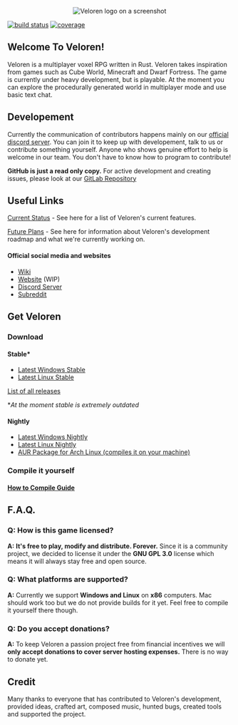 <p align="center">
	<img alt="Veloren logo on a screenshot" src="https://cdn.discordapp.com/attachments/449602562165833760/521121348886593547/veloren_image.png">
</p>

[![build status](https://gitlab.com/veloren/game/badges/master/build.svg)](https://gitlab.com/veloren/game/pipelines)
[![coverage](https://gitlab.com/veloren/game/badges/master/coverage.svg)](https://gitlab.com/veloren/game)

## Welcome To Veloren!

Veloren is a multiplayer voxel RPG written in Rust. Veloren takes inspiration from games such as Cube World, Minecraft and Dwarf Fortress. The game is currently under heavy development, but is playable. At the moment you can explore the procedurally generated world in multiplayer mode and use basic text chat.

## Developement

Currently the communication of contributors happens mainly on our [official discord server](https://discord.gg/kjwJwjK). You can join it to keep up with developement, talk to us or contribute something yourself. Anyone who shows genuine effort to help is welcome in our team. You don't have to know how to program to contribute!

**GitHub is just a read only copy.** For active development and creating issues, please look at our [GitLab Repository](https://gitlab.com/veloren/game)

## Useful Links

[Current Status](https://gitlab.com/veloren/game/wikis/v0.1) - See here for a list of Veloren's current features.

[Future Plans](https://gitlab.com/veloren/game/milestones/4) - See here for information about Veloren's development roadmap and what we're currently working on.

#### Official social media and websites

- [Wiki](https://wiki.veloren.net/wiki/Main_Page)
- [Website](https://veloren.net/) (WIP)
- [Discord Server](https://discord.gg/kjwJwjK)
- [Subreddit](https://www.reddit.com/r/Veloren/)

## Get Veloren
### Download
#### Stable*
 - [Latest Windows Stable](https://gitlab.com/veloren/game/-/jobs/artifacts/v0.1.0/download?job=stable-windows-optimized)
 - [Latest Linux Stable](https://gitlab.com/veloren/game/-/jobs/artifacts/v0.1.0/download?job=stable-linux-optimized)

[List of all releases](https://gitlab.com/veloren/game/tags)

**At the moment stable is extremely outdated*

#### Nightly
 - [Latest Windows Nightly](https://gitlab.com/veloren/game/-/jobs/artifacts/master/download?job=nightly-windows-debug)
 - [Latest Linux Nightly](https://gitlab.com/veloren/game/-/jobs/artifacts/master/download?job=nightly-linux-debug)
 - [AUR Package for Arch Linux (compiles it on your machine)](https://aur.archlinux.org/packages/veloren-git)

### Compile it yourself
#### [How to Compile Guide](https://gitlab.com/veloren/game/wikis/Developer's-Corner/Introduction)

## F.A.Q.
### **Q:** How is this game licensed?

**A:** **It's free to play, modify and distribute. Forever.** Since it is a community project, we decided to license it under the **GNU GPL 3.0** license which means it will always stay free and open source.

### **Q:** What platforms are supported?

**A:** Currently we support **Windows and Linux** on **x86** computers. Mac should work too but we do not provide builds for it yet. Feel free to compile it yourself there though.

### **Q:** Do you accept donations?

**A:** To keep Veloren a passion project free from financial incentives we will **only accept donations to cover server hosting expenses.** There is no way to donate yet.
## Credit

Many thanks to everyone that has contributed to Veloren's development, provided ideas, crafted art, composed music, hunted bugs, created tools and supported the project.
